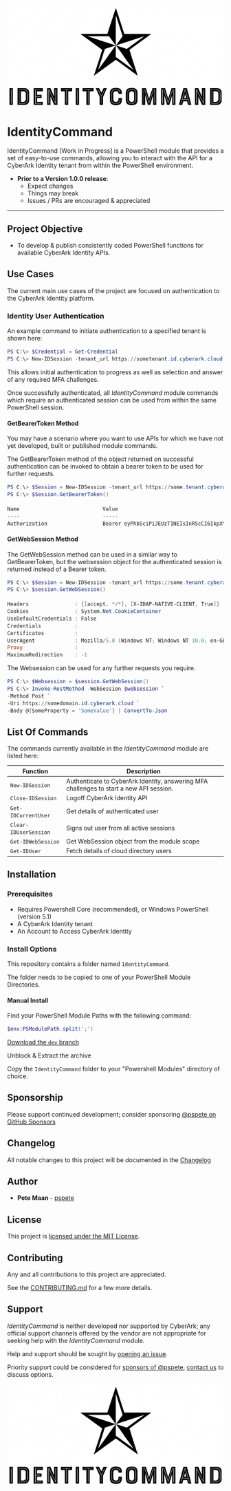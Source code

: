 ![Logo][Logo]

[Logo]:/docs/media/images/IdentityCommand.png

# IdentityCommand

IdentityCommand [Work in Progress] is a PowerShell module that provides a set of easy-to-use commands, allowing you to interact with the API for a CyberArk Identity tenant from within the PowerShell environment.

- **Prior to a Version 1.0.0 release**:
  - Expect changes
  - Things may break
  - Issues / PRs are encouraged & appreciated

----------

## Project Objective

- To develop & publish consistently coded PowerShell functions for available CyberArk Identity APIs.

## Use Cases

The current main use cases of the project are focused on authentication to the CyberArk Identity platform.

### Identity User Authentication

An example command to initiate authentication to a specified tenant is shown here:

```powershell
PS C:\> $Credential = Get-Credential
PS C:\> New-IDSession -tenant_url https://sometenant.id.cyberark.cloud -Credential $Credential
```

This allows initial authentication to progress as well as selection and answer of any required MFA challenges.

Once successfully authenticated, all _IdentityCommand_ module commands which require an authenticated session can be used from within the same PowerShell session.


#### GetBearerToken Method

You may have a scenario where you want to use APIs for which we have not yet developed, built or published module commands.

The GetBearerToken method of the object returned on successful authentication can be invoked to obtain a bearer token to be used for further requests.

```powershell
PS C:\> $Session = New-IDSession -tenant_url https://some.tenant.cyberark.cloud -Credential $Credential
PS C:\> $Session.GetBearerToken()

Name                           Value
----                           -----
Authorization                  Bearer eyPhbSciPiJEUzT1NEIsInR5cCI6IkpXYZ...
```

#### GetWebSession Method

The GetWebSession method can be used in a similar way to GetBearerToken, but the websession object for the authenticated session is returned instead of a Bearer token.

```powershell
PS C:\> $Session = New-IDSession -tenant_url https://some.tenant.cyberark.cloud -Credential $Credential
PS C:\> $session.GetWebSession()

Headers               : {[accept, */*], [X-IDAP-NATIVE-CLIENT, True]}
Cookies               : System.Net.CookieContainer
UseDefaultCredentials : False
Credentials           :
Certificates          :
UserAgent             : Mozilla/5.0 (Windows NT; Windows NT 10.0; en-GB) WindowsPowerShell/5.1.22621.1778
Proxy                 :
MaximumRedirection    : -1
```

The Websession can be used for any further requests you require.

```powershell
PS C:\> $Websession = $session.GetWebSession()
PS C:\> Invoke-RestMethod -WebSession $websession `
-Method Post `
-Uri https://somedomain.id.cyberark.cloud `
-Body @{SomeProperty = 'SomeValue'} | ConvertTo-Json
```

## List Of Commands

The commands currently available in the _IdentityCommand_ module are listed here:

| Function                   | Description                                                                                 |
|----------------------------|---------------------------------------------------------------------------------------------|
| `New-IDSession`            | Authenticate to CyberArk Identity, answering MFA challenges to start a new API session.     |
| `Close-IDSession`          | Logoff CyberArk Identity API                                                                |
| `Get-IDCurrentUser`        | Get details of authenticated user                                                           |
| `Clear-IDUserSession`      | Signs out user from all active sessions                                                     |
| `Get-IDWebSession`         | Get WebSession object from the module scope                                                 |
| `Get-IDUser`               | Fetch details of cloud directory users                                                      |

## Installation

### Prerequisites

- Requires Powershell Core (recommended), or Windows PowerShell (version 5.1)
- A CyberArk Identity tenant
- An Account to Access CyberArk Identity

### Install Options

This repository contains a folder named ```IdentityCommand```.

The folder needs to be copied to one of your PowerShell Module Directories.

#### Manual Install

Find your PowerShell Module Paths with the following command:

```powershell
$env:PSModulePath.split(';')
```

[Download the ```dev``` branch](https://github.com/pspete/IdentityCommand/archive/dev.zip)

Unblock & Extract the archive

Copy the ```IdentityCommand``` folder to your "Powershell Modules" directory of choice.

## Sponsorship

Please support continued development; consider sponsoring <a href="https://github.com/sponsors/pspete"> @pspete on GitHub Sponsors</a>

## Changelog

All notable changes to this project will be documented in the [Changelog](CHANGELOG.md)

## Author

- **Pete Maan** - [pspete](https://github.com/pspete)

## License

This project is [licensed under the MIT License](LICENSE.md).

## Contributing

Any and all contributions to this project are appreciated.

See the [CONTRIBUTING.md](CONTRIBUTING.md) for a few more details.

## Support

_IdentityCommand_ is neither developed nor supported by CyberArk; any official support channels offered by the vendor are not appropriate for seeking help with the _IdentityCommand_ module.

Help and support should be sought by [opening an issue][new-issue].

[new-issue]: https://github.com/pspete/IdentityCommand/issues/new

Priority support could be considered for <a href="https://github.com/sponsors/pspete">sponsors of @pspete</a>, <a href="mailto:pspete@pspete.dev">contact us</a> to discuss options.

![Logo][Logo]